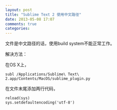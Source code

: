 ```yaml
---
layout: post
title: "Sublime Text 2 使用中文路径"
date: 2013-05-08 17:07
comments: true
categories: 
---
```


文件是中文路径的话，使用build system不能正常工作。

解决方法：

在OS X上，

```
subl /Applications/Sublime\ Text\ 2.app/Contents/MacOS/sublime_plugin.py
```

在文件末尾添加两行代码，

```
reload(sys) 
sys.setdefaultencoding('utf-8')
```
